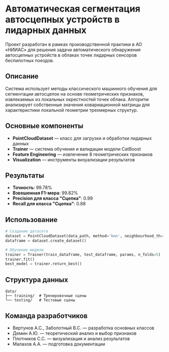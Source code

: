 # Автоматическая сегментация автосцепных устройств в лидарных данных

Проект разработан в рамках производственной практики в АО «НИИАС» для решения задачи автоматического обнаружения автосцепных устройств в облаках точек лидарных сенсоров беспилотных поездов.

## Описание

Система использует методы классического машинного обучения для сегментации автосцепок на основе геометрических признаков, извлекаемых из локальных окрестностей точек облака. Алгоритм анализирует собственные значения ковариационной матрицы для характеристики локальной геометрии трехмерных структур.

## Основные компоненты

- **PointCloudDataset** — класс для загрузки и обработки лидарных данных
- **Trainer** — система обучения и валидации модели CatBoost
- **Feature Engineering** — извлечение 8 геометрических признаков
- **Visualization** — инструменты визуализации результатов

## Результаты

- **Точность**: 99.78%
- **Взвешенная F1-мера**: 99.82%
- **Precision для класса "Сцепка"**: 0.99
- **Recall для класса "Сцепка"**: 0.88

## Использование

```python
# Создание датасета
dataset = PointCloudDataset(data_path, method='knn', neighbourhood_th=15)
dataframe = dataset.create_dataset()

# Обучение модели
trainer = Trainer(train_dataframe, test_dataframe, params, n_folds=5)
trainer.fit()
best_model = trainer.return_best()
```

## Структура данных

```
data/
├── training/  # Тренировочные сцены
└── testing/   # Тестовые сцены
```

## Команда разработчиков

- Вертунов А.С., Заболотный В.С. — разработка основных классов
- Демин А.Ю. — теоретический анализ и выбор признаков  
- Плотников С.С. — визуализация и анализ результатов
- Малахов А.А. — подготовка документации
